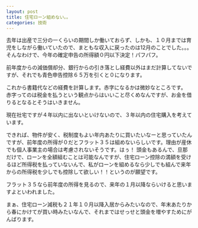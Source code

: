 ```yaml
---
layout: post
title: 住宅ローン組めない。。
categories: 技術
---
```


去年は出産で三分の一くらいの期間しか働いておらず、しかも、１０月までは育児をしながら働いていたので、まともな収入に戻ったのは12月のことでした。。。
そんなわけで、今年の確定申告の所得額０円以下決定！パフパフ。

前年度からの減価償却分、銀行からの引き落とし経費以外はまだ計算してないですが、それでも青色申告控除６５万を引くと０になります。

これから書籍代などの経費を計算します。赤字になるかは微妙なところです。
赤字ってのは税金を払うという観点からはいいこと尽くめなんですが、お金を借りるとなるとそうはいきません。

現在社宅ですが４年以内に出ないといけないので、３年以内の住宅購入を考えています。

できれば、物件が安く、税制度もよい年内あたりに買いたいなーと思っていたんですが、前年度の所得が０だとフラット３５は組めないらしいです。理由が産休でも個人事業主の場合は考慮されないそうです。はぅ！
頭金もあるんで、旦那だけで、ローンを全額組むことは可能なんですが、住宅ローン控除の満額を受けるほど所得税を払っていないんで、私がローンを組めるなら少しでも組んで来年からの所得税を少しでも控除して欲しい！！というのが願望です。

フラット３５なら前年度の所得を見るので、来年の１月以降ならいけると思いますよといわれました。

まぁ、住宅ローン減税も２１年１０月以降入居からみたいなので、年末あたりから春にかけてが買い時みたいなんで、それまではせっせと頭金を増やすためにがんばります。
